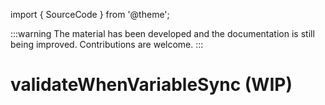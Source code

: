 import { SourceCode } from '@theme';

:::warning
The material has been developed and the documentation is still being improved. Contributions are welcome.
:::

# validateWhenVariableSync (WIP)

<SourceCode href="https://github.com/bytedance/flowgram.ai/tree/main/packages/materials/form-materials/src/effects/validate-when-variable-sync" />
